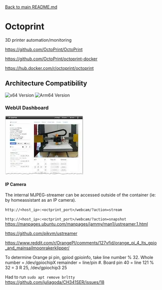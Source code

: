 [Back to main README.md](../../README.md)

# Octoprint

3D printer automation/monitoring

<https://github.com/OctoPrint/OctoPrint>

<https://github.com/OctoPrint/octoprint-docker>

<https://hub.docker.com/r/octoprint/octoprint>

## Architecture Compatibility

![x64 Version](https://img.shields.io/docker/v/octoprint/octoprint/latest?arch=amd64&label=x64) ![Arm64 Version](https://img.shields.io/docker/v/octoprint/octoprint/latest?arch=arm64&label=arm64)

### WebUI Dashboard

![Octoprint UI](../../resources/screenshots/octoprint.webp)

#### IP Camera

The internal MJPEG-streamer can be accessed outside of the container (ie: by homeassistant as an IP camera).

`http://<host_ip>:<octprint_port>/webcam/?action=stream`

`http://<host_ip>:<octprint_port>/webcam/?action=snapshot`
https://manpages.ubuntu.com/manpages/jammy/man1/ustreamer.1.html

https://github.com/pikvm/ustreamer

https://www.reddit.com/r/OrangePI/comments/127vfid/orange_pi_4_lts_gpio_and_mainsailmoonrakerklipper/

To determine Orange pi pin, gpiod gpioinfo, take line number % 32. Whole number = /dev/gpiochipX remainder = line/pin #. Board pin 40 = line 121 % 32 = 3 R 25, /dev/gpiochip3 25

Had to run `sudo apt remove brltty`
https://github.com/juliagoda/CH341SER/issues/18
